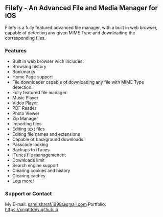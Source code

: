 ## Filefy - An Advanced File and Media Manager for iOS

Filefy is a fully featured advanced file manager, with a built in web browser, capable of detecting any given MIME Type and downloading the corresponding files.

### Features

- Built in web browser wich includes:
- Browsing history
- Bookmarks
- Home Page support
- File downloader capable of downloading any file with MIME Type detection.
- Fully featured file manager:
- Music Player
- Video Player
- PDF Reader
- Photo Viewer
- Zip Manager
- Importing files
- Editing text files
- Editing file names and extensions
- Capable of background downloads.
- Passcode locking
- Backups to iTunes
- iTunes file managemenent
- Downloads limit
- Search engine support
- Clearing cookies and history
- Clearing caches
- Lots more!

### Support or Contact

My E-mail: sami.sharaf.1998@gmail.com
Portfolio: https://xnightdev.github.io
